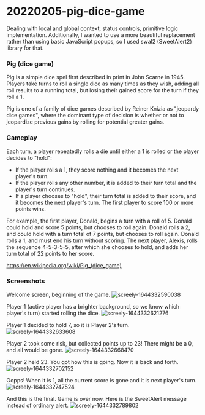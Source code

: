 # 20220205-pig-dice-game
Dealing with local and global context, status controls, primitive logic implementation.
Additionally, I wanted to use a more beautiful replacement rather than using basic JavaScript popups, so I used swal2 (SweetAlert2) library for that.

### Pig (dice game) 

Pig is a simple dice spel first described in print in John Scarne in 1945. Players take turns to roll a single dice as many times as they wish, adding all roll results to a running total, but losing their gained score for the turn if they roll a 1.

Pig is one of a family of dice games described by Reiner Knizia as "jeopardy dice games", where the dominant type of decision is whether or not to jeopardize previous gains by rolling for potential greater gains.

### Gameplay
Each turn, a player repeatedly rolls a die until either a 1 is rolled or the player decides to "hold":

- If the player rolls a 1, they score nothing and it becomes the next player's turn.
- If the player rolls any other number, it is added to their turn total and the player's turn continues.
- If a player chooses to "hold", their turn total is added to their score, and it becomes the next player's turn.
The first player to score 100 or more points wins.

For example, the first player, Donald, begins a turn with a roll of 5. Donald could hold and score 5 points, but chooses to roll again. Donald rolls a 2, and could hold with a turn total of 7 points, but chooses to roll again. Donald rolls a 1, and must end his turn without scoring. The next player, Alexis, rolls the sequence 4-5-3-5-5, after which she chooses to hold, and adds her turn total of 22 points to her score.

https://en.wikipedia.org/wiki/Pig_(dice_game)


### Screenshots

Welcome screen, beginning of the game.
![screely-1644332590038](https://user-images.githubusercontent.com/17750127/153015151-f1c0f5bc-49b4-4b87-8d46-9e2668eb08dd.png)


Player 1 (active player has a brighter background, so we know which player's turn) started rolling the dice. 
![screely-1644332621276](https://user-images.githubusercontent.com/17750127/153015163-c21f4adf-c473-4423-a455-b79df2ff43ce.png)


Player 1 decided to hold 7, so it is Player 2's turn. 
![screely-1644332633608](https://user-images.githubusercontent.com/17750127/153015167-cca7984c-b024-4542-be8a-33d33ab7e59b.png)


Player 2 took some risk, but collected points up to 23! There might be a 0, and all would be gone.
![screely-1644332668470](https://user-images.githubusercontent.com/17750127/153015171-c6cf2a53-a0ac-41ac-a338-15557bdd4858.png)


Player 2 held 23. You got how this is going. Now it is back and forth.
![screely-1644332702152](https://user-images.githubusercontent.com/17750127/153015175-80378950-796e-4efc-bc7f-d754bb66210b.png)


Oopps! When it is 1, all the current score is gone and it is next player's turn.
![screely-1644332747524](https://user-images.githubusercontent.com/17750127/153015179-d063f9de-0f22-4350-b859-803b7fc3deee.png)


And this is the final. Game is over now. Here is the SweetAlert message instead of ordinary alert.
![screely-1644332789802](https://user-images.githubusercontent.com/17750127/153015185-87d35c88-c2b6-4754-8724-f0b6dd40b849.png)
